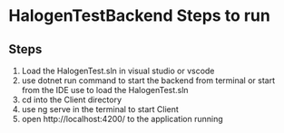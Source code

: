 # HalogenTestBackend Steps to run
## Steps
1. Load the HalogenTest.sln in visual studio or vscode
2. use dotnet run command to start the backend from terminal or start from the IDE use to load the HalogenTest.sln
3. cd into the Client directory
4. use ng serve in the terminal to start Client
5. open http://localhost:4200/ to the application running
